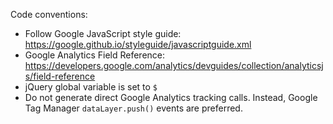 Code conventions:
- Follow Google JavaScript style guide: https://google.github.io/styleguide/javascriptguide.xml
- Google Analytics Field Reference: https://developers.google.com/analytics/devguides/collection/analyticsjs/field-reference
- jQuery global variable is set to `$`
- Do not generate direct Google Analytics tracking calls. Instead, Google Tag Manager `dataLayer.push()` events are preferred.